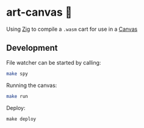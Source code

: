 # art-canvas :art:

Using [Zig](https://ziglang.org/) to compile a `.wasm` cart
for use in a [Canvas](https://developer.mozilla.org/en-US/docs/Web/API/Canvas_API)

## Development

File watcher can be started by calling:
```sh
make spy
```

Running the canvas:
```sh
make run
```

Deploy:
```
make deploy
```
